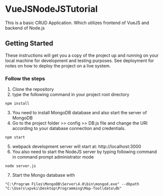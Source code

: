 # VueJSNodeJSTutorial

This is a basic CRUD Application. Which utilizes frontend of VueJS and backend of Node.js

## Getting Started

These instructions will get you a copy of the project up and running on your local machine for development and testing purposes. See deployment for notes on how to deploy the project on a live system.

### Follow the steps

1) Clone the repository
2) type the following command in your project root directory

```
npm install
```
3) You need to install MongoDB database and also start the server of MongoDB
4) Go to the project folder >> config >> DB.js file and change the URI according to your database connection and credentials.

```
npm start
```
5) webpack development server will start at: http://localhost:3000
6) You also need to start the NodeJS server by typing following command in command prompt administrator mode

```
node server.js
```
7) Start the Mongo database with 

```
"C:\Program Files\MongoDB\Server\4.0\bin\mongod.exe" --dbpath "C:\Users\xpvki\Desktop\Programming\Map-Tool\data\db"
```
